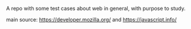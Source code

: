 A repo with some test cases about web in general, with purpose to study.

main source: https://developer.mozilla.org/ and https://javascript.info/
